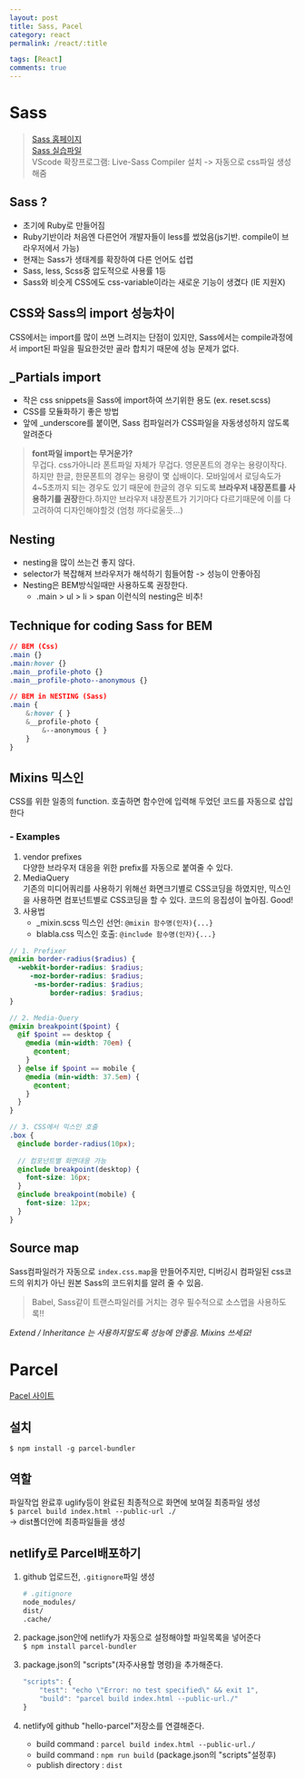 ```yaml
---
layout: post
title: Sass, Pacel
category: react
permalink: /react/:title

tags: [React]
comments: true
---
```


# Sass
>[Sass 홈페이지](http://sass-lang.com/)  
>[Sass 실습파일](http://github.com/underbleu/hello-sass)  
>VScode 확장프로그램: Live-Sass Compiler 설치 -> 자동으로 css파일 생성해줌

## Sass ?
* 초기에 Ruby로 만들어짐
* Ruby기반이라 처음엔 다른언어 개발자들이 less를 썼었음(js기반. compile이 브라우저에서 가능)
* 현재는 Sass가 생태계를 확장하여 다른 언어도 섭렵
* Sass, less, Scss중 압도적으로 사용률 1등
* Sass와 비슷게 CSS에도 css-variable이라는 새로운 기능이 생겼다 (IE 지원X)

## CSS와 Sass의 import 성능차이
CSS에서는 import를 많이 쓰면 느려지는 단점이 있지만, Sass에서는 compile과정에서 import된 파일을 필요한것만 골라 합치기 때문에 성능 문제가 없다.

## _Partials import
* 작은 css snippets을 Sass에 import하여 쓰기위한 용도 (ex. reset.scss)
* CSS를 모듈화하기 좋은 방법
* 앞에 _underscore를 붙이면, Sass 컴파일러가 CSS파일을 자동생성하지 않도록 알려준다

> **font파일 import는 무거운가?**  
무겁다. css가아니라 폰트파일 자체가 무겁다.
영문폰트의 경우는 용량이작다. 하지만 한글, 한문폰트의 경우는 용량이 몇 십배이다.
모바일에서 로딩속도가 4~5초까지 되는 경우도 있기 때문에 한글의 경우 되도록 **브라우저 내장폰트를 사용하기를 권장**한다.하지만 브라우저 내장폰트가 기기마다 다르기때문에 이를 다 고려하여 디자인해야할것 (엄청 까다로울듯...)

## Nesting
* nesting을 많이 쓰는건 좋지 않다.
* selector가 복잡해져 브라우저가 해석하기 힘들어함 -> 성능이 안좋아짐
* Nesting은 BEM방식일때만 사용하도록 권장한다.
    * .main > ul > li > span 이런식의 nesting은 비추!

## Technique for coding Sass for BEM
```css
// BEM (Css)
.main {}
.main:hover {}
.main__profile-photo {}
.main__profile-photo--anonymous {}

// BEM in NESTING (Sass)
.main {
    &:hover { }
    &__profile-photo {
        &--anonymous { }
    }
}
```

## Mixins 믹스인
CSS를 위한 일종의 function. 호출하면 함수안에 입력해 두었던 코드를 자동으로 삽입한다

### - Examples
1. vendor prefixes  
다양한 브라우저 대응을 위한 prefix를 자동으로 붙여줄 수 있다.
2. MediaQuery  
기존의 미디어쿼리를 사용하기 위해선 화면크기별로 CSS코딩을 하였지만, 믹스인을 사용하면 컴포넌트별로 CSS코딩을 할 수 있다. 코드의 응집성이 높아짐. Good!
3. 사용법  
    * _mixin.scss 믹스인 선언: `@mixin 함수명(인자){...}`
    * blabla.css 믹스인 호출: `@include 함수명(인자){...}`
```scss
// 1. Prefixer
@mixin border-radius($radius) {
  -webkit-border-radius: $radius;
     -moz-border-radius: $radius;
      -ms-border-radius: $radius;
          border-radius: $radius;
}

// 2. Media-Query
@mixin breakpoint($point) {
  @if $point == desktop {
    @media (min-width: 70em) {
      @content; 
    }
  } @else if $point == mobile {
    @media (min-width: 37.5em) {
      @content;
    }
  }
}

// 3. CSS에서 믹스인 호출
.box {
  @include border-radius(10px);
  
  // 컴포넌트별 화면대응 가능
  @include breakpoint(desktop) {
    font-size: 16px;
  }
  @include breakpoint(mobile) {
    font-size: 12px;
  }
}
```

## Source map
Sass컴파일러가 자동으로 `index.css.map`을 만들어주지만, 디버깅시 컴파일된 css코드의 위치가 아닌 원본 Sass의 코드위치를 알려 줄 수 있음.
> Babel, Sass같이 트랜스파일러를 거치는 경우 필수적으로 소스맵을 사용하도록!!

*Extend / Inheritance 는 사용하지말도록 성능에 안좋음. Mixins 쓰세요!*



# Parcel
[Pacel 사이트](https://ko.parceljs.org/)

## 설치
`$ npm install -g parcel-bundler`

## 역할
파일작업 완료후 uglify등이 완료된 최종적으로 화면에 보여질 최종파일 생성  
`$ parcel build index.html --public-url ./`  
-> dist폴더안에 최종파일들을 생성

## netlify로 Parcel배포하기
1. github 업로드전, `.gitignore`파일 생성
    ```bash
    # .gitignore
    node_modules/
    dist/
    .cache/
    ```

2. package.json안에 netlify가 자동으로 설정해야할 파일목록을 넣어준다  
`$ npm install parcel-bundler`

3. package.json의 "scripts"(자주사용할 명령)을 추가해준다.
    ```js
    "scripts": {
        "test": "echo \"Error: no test specified\" && exit 1",
        "build": "parcel build index.html --public-url./"
    }
    ```
4. netlify에 github "hello-parcel"저장소를 연결해준다.
    * build command : `parcel build index.html --public-url./`
    * build command : `npm run build` (package.json의 "scripts"설정후)
    * publish directory : `dist`






